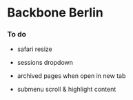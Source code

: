 # Backbone Berlin

### To do


- safari resize

- sessions dropdown

- archived pages when open in new tab

- submenu scroll & highlight content